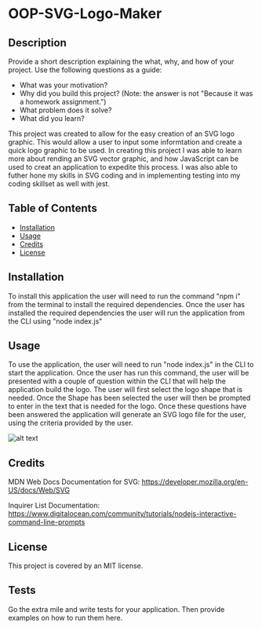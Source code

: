 # OOP-SVG-Logo-Maker


## Description

Provide a short description explaining the what, why, and how of your project. Use the following questions as a guide:

- What was your motivation?
- Why did you build this project? (Note: the answer is not "Because it was a homework assignment.")
- What problem does it solve?
- What did you learn?

This project was created to allow for the easy creation of an SVG logo graphic.  This would allow a user to input some informtation and create a quick logo graphic to be used.  In creating this project I was able to learn more about rending an SVG vector graphic, and how JavaScript can be used to creat an application to expedite this process.  I was also able to futher hone my skills in SVG coding and in implementing testing into my coding skillset as well with jest.

## Table of Contents 

- [Installation](#installation)
- [Usage](#usage)
- [Credits](#credits)
- [License](#license)

## Installation

To install this application the user will need to run the command "npm i" from the terminal to install the required dependencies.  Once the user has installed the required dependencies the user will run the application from the CLI using "node index.js"

## Usage

To use the application, the user will need to run "node index.js" in the CLI to start the application.  Once the user has run this command, the user will be presented with a couple of question within the CLI that will help the application build the logo.  The user will first select the logo shape that is needed.  Once the Shape has been selected the user will then be prompted to enter in the text that is needed for the logo.  Once these questions have been answered the application will generate an SVG logo file for the user, using the criteria provided by the user.

![alt text](assets/images/screenshot.png)

## Credits

MDN Web Docs Documentation for SVG:
https://developer.mozilla.org/en-US/docs/Web/SVG

Inquirer List Documentation:
https://www.digitalocean.com/community/tutorials/nodejs-interactive-command-line-prompts


## License

This project is covered by an MIT license.


## Tests

Go the extra mile and write tests for your application. Then provide examples on how to run them here.